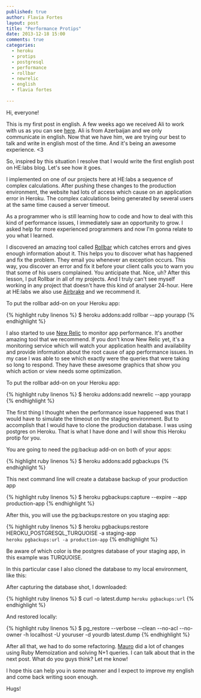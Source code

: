 ```yaml
---
published: true
author: Flavia Fortes
layout: post
title: "Performance Protips"
date: 2013-12-18 15:00
comments: true
categories:
  - heroku
  - protips
  - postgresql
  - performance
  - rollbar
  - newrelic
  - english
  - flavia fortes
  
---
```


Hi, everyone!

This is my first post in english. A few weeks ago we received Ali to work with us as you can see [here](http://helabs.com.br/blog/2013/11/13/novos-membros-analu-e-ali/). Ali is from Azerbaijan and we only communicate in english. Now that we have him, we are trying our best to talk and write in english most of the time. And it's being an awesome experience. <3

So, inspired by this situation I resolve that I would write the first english post on HE:labs blog. Let's see how it goes.


<!--more-->

I implemented on one of our projects here at HE:labs a sequence of complex calculations. After pushing these changes to the production environment, the website had lots of access which cause on an application error in Heroku. The complex calculations being generated by several users at the same time caused a server timeout.

As a programmer who is still learning how to code and how to deal with this kind of performance issues, I immediately saw an opportunity to grow. I asked help for more experienced programmers and now I'm gonna relate to you what I learned.

I discovered an amazing tool called [Rollbar](https://rollbar.com/) which catches errors and gives enough information about it. This helps you to discover what has happened and fix the problem. They email you whenever an exception occurs. This way, you discover an error and fix it before your client calls you to warn you that some of his users complained. You anticipate that. Nice, uh?
After this lesson, I put Rollbar in all of my projects. And I truly can't see myself working in any project that doesn't have this kind of analyser 24-hour. Here at HE:labs we also use [Airbrake](https://airbrake.io/) and we recommend it.

To put the rollbar add-on on your Heroku app:

{% highlight ruby linenos %}
  $ heroku addons:add rollbar --app yourapp
{% endhighlight %}

I also started to use [New Relic](http://newrelic.com/) to monitor app performance. It's another amazing tool that we recommend. If you don't know New Relic yet, it's a monitoring service which will watch your application health and availability and provide information about the root cause of app performance issues. In my case I was able to see which exactly were the queries that were taking so long to respond. They have these awesome graphics that show you which action or view needs some optimization.

To put the rollbar add-on on your Heroku app:

{% highlight ruby linenos %}
  $ heroku addons:add newrelic --app yourapp
{% endhighlight %}

The first thing I thought when the performance issue happened was that I would have to simulate the timeout on the staging environment. But to accomplish that I would have to clone the production database. I was using postgres on Heroku. That is what I have done and I will show this Heroku protip for you.

You are going to need the pg:backup add-on on both of your apps:

{% highlight ruby linenos %}
  $ heroku addons:add pgbackups
{% endhighlight %}

This next command line will create a database backup of your production app

{% highlight ruby linenos %}
  $ heroku pgbackups:capture --expire --app production-app
{% endhighlight %}

After this, you will use the pg:backups:restore on you staging app:

{% highlight ruby linenos %}
  $ heroku pgbackups:restore HEROKU_POSTGRESQL_TURQUOISE -a staging-app \
    `heroku pgbackups:url -a production-app`
{% endhighlight %}

Be aware of which color is the postgres database of your staging app, in this example was TURQUOISE.

In this particular case I also cloned the database to my local environment, like this:

After capturing the database shot, I downloaded:

{% highlight ruby linenos %}
  $ curl -o latest.dump `heroku pgbackups:url`
{% endhighlight %}

And restored locally:

{% highlight ruby linenos %}
  $ pg_restore --verbose --clean --no-acl --no-owner -h localhost -U youruser -d yourdb latest.dump
{% endhighlight %}


After all that, we had to do some refactoring. [Mauro](https://twitter.com/maurogeorge) did a lot of changes using Ruby Memoization and solving N+1 queries.
I can talk about that in the next post. What do you guys think? Let me know!

I hope this can help you in some manner and I expect to improve my english and come back writing soon enough.

Hugs!
